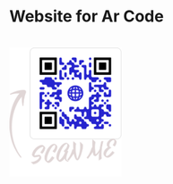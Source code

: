 
<h1> Website for Ar Code<h1>


<img src="website/pages/QR_Codes/repo.png" alt="QRCodeForMainPage" width="200"/>
